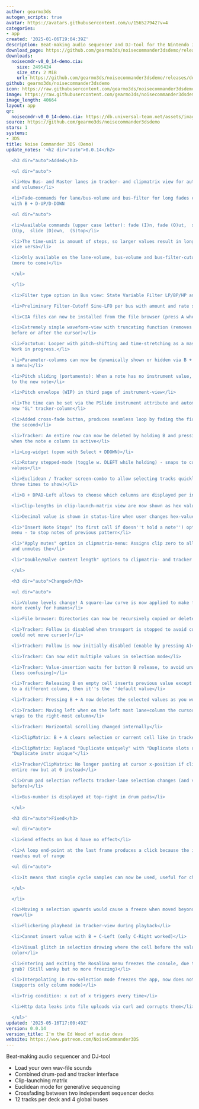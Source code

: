 ```yaml
---
author: gearmo3ds
autogen_scripts: true
avatar: https://avatars.githubusercontent.com/u/156527942?v=4
categories:
- app
created: '2025-01-06T19:04:39Z'
description: Beat-making audio sequencer and DJ-tool for the Nintendo 3DS
download_page: https://github.com/gearmo3ds/noisecommander3dsdemo/releases
downloads:
  noisecmdr-v0_0_14-demo.cia:
    size: 2495424
    size_str: 2 MiB
    url: https://github.com/gearmo3ds/noisecommander3dsdemo/releases/download/0.0.14/noisecmdr-v0_0_14-demo.cia
github: gearmo3ds/noisecommander3dsdemo
icon: https://raw.githubusercontent.com/gearmo3ds/noisecommander3dsdemo/master/icon.png
image: https://raw.githubusercontent.com/gearmo3ds/noisecommander3dsdemo/master/banner.png
image_length: 40664
layout: app
qr:
  noisecmdr-v0_0_14-demo.cia: https://db.universal-team.net/assets/images/qr/noisecmdr-v0_0_14-demo-cia.png
source: https://github.com/gearmo3ds/noisecommander3dsdemo
stars: 1
systems:
- 3DS
title: Noise Commander 3DS (Demo)
update_notes: '<h2 dir="auto">0.0.14</h2>

  <h3 dir="auto">Added</h3>

  <ul dir="auto">

  <li>New Bus- and Master lanes in tracker- and clipmatrix view for automating effects
  and volumes</li>

  <li>Fade-commands for lane/bus-volume and bus-filter for long fades can be accessed
  with B + D-UP/D-DOWN

  <ul dir="auto">

  <li>Available commands (upper case letter): fade (I)n, fade (O)ut,  set (T)arget,  slide
  (U)p,  slide (D)own,  (S)top</li>

  <li>The time-unit is amount of steps, so larger values result in longer fades and
  vice versa</li>

  <li>Only available on the lane-volume, bus-volume and bus-filter-cutoff columns
  (more to come)</li>

  </ul>

  </li>

  <li>Filter type option in Bus view: State Variable Filter LP/BP/HP and Biquad LP/BP/HP</li>

  <li>Preliminary Filter-Cutoff Sine-LFO per bus with amount and rate setting</li>

  <li>CIA files can now be installed from the file browser (press A when selected)</li>

  <li>Extremely simple waveform-view with truncating function (removes everything
  before or after the cursor)</li>

  <li>Factotum: Looper with pitch-shifting and time-stretching as a master effect.
  Work in progress.</li>

  <li>Parameter-columns can now be dynamically shown or hidden via B + D-LEFT (opens
  a menu)</li>

  <li>Pitch sliding (portamento): When a note has no instrument value, it will slide
  to the new note</li>

  <li>Pitch envelope (WIP) in third page of instrument-view</li>

  <li>The time can be set via the PSlide instrument attribute and automated via the
  new "GL" tracker-column</li>

  <li>Added cross-fade button, produces seamless loop by fading the first half into
  the second</li>

  <li>Tracker: An entire row can now be deleted by holding B and pressing A twice
  when the note e column is active</li>

  <li>Log-widget (open with Select + DDOWN)</li>

  <li>Rotary stepped-mode (toggle w. DLEFT while holding) - snaps to coarse parameter
  values</li>

  <li>Euclidean / Tracker screen-combo to allow selecting tracks quickly (press D-Right
  three times to show)</li>

  <li>B + DPAD-Left allows to choose which columns are displayed per individual lane</li>

  <li>Clip-lengths in clip-launch-matrix view are now shown as hex values</li>

  <li>Decimal value is shown in status-line when user changes hex-values</li>

  <li>"Insert Note Stops" (to first call if doesn''t hold a note'') option in tracker
  menu - to stop notes of previous pattern</li>

  <li>"Apply mutes" option in clipmatrix-menu: Assigns clip zero to all muted lanes
  and unmutes the</li>

  <li>"Double/Halve content length" options to clipmatrix- and tracker menus</li>

  </ul>

  <h3 dir="auto">Changed</h3>

  <ul dir="auto">

  <li>Volume levels change! A square-law curve is now applied to make fades perceived
  more evenly for humans</li>

  <li>File browser: Directories can now be recursively copied or deleted</li>

  <li>Tracker: Follow is disabled when transport is stopped to avoid confusion (user
  could not move cursor)</li>

  <li>Tracker: Follow is now initially disabled (enable by pressing A)</li>

  <li>Tracker: Can now edit multiple values in selection mode</li>

  <li>Tracker: Value-insertion waits for button B release, to avoid unwanted insertions
  (less confusing)</li>

  <li>Tracker: Releasing B on empty cell inserts previous value except if user moved
  to a different column, then it''s the ''default value</li>

  <li>Tracker: Pressing B + A now deletes the selected values as you would expect</li>

  <li>Tracker: Moving left when on the left most lane+column the cursor no longer
  wraps to the right-most column</li>

  <li>Tracker: Horizontal scrolling changed internally</li>

  <li>ClipMatrix: B + A clears selection or current cell like in tracker</li>

  <li>ClipMatrix: Replaced "Duplicate uniquely" with "Duplicate slots unique" and
  "Duplicate instr unique"</li>

  <li>Tracker/ClipMatrix: No longer pasting at cursor x-position if clipboard is from
  entire row but at 0 instead</li>

  <li>Drum pad selection reflects tracker-lane selection changes (and vice versa as
  before)</li>

  <li>Bus-number is displayed at top-right in drum pads</li>

  </ul>

  <h3 dir="auto">Fixed</h3>

  <ul dir="auto">

  <li>Send effects on bus 4 have no effect</li>

  <li>A loop end-point at the last frame produces a click because the interpolation
  reaches out of range

  <ul dir="auto">

  <li>It means that single cycle samples can now be used, useful for chip-tunes</li>

  </ul>

  </li>

  <li>Moving a selection upwards would cause a freeze when moved beyond the first
  row</li>

  <li>Flickering playhead in tracker-view during playback</li>

  <li>Cannot insert value with B + C-Left (only C-Right worked)</li>

  <li>Visual glitch in selection drawing where the cell before the value had differnt
  color</li>

  <li>Entering and exiting the Rosalina menu freezes the console, due to framebuffer
  grab? (Still wonky but no more freezing)</li>

  <li>Interpolating in row-selection mode freezes the app, now does nothing instead
  (supports only column mode)</li>

  <li>Trig condition: x out of x triggers every time</li>

  <li>Http data leaks into file uploads via curl and corrupts them</li>

  </ul>'
updated: '2025-05-16T17:00:49Z'
version: 0.0.14
version_title: I'm the Ed Wood of audio devs
website: https://www.patreon.com/NoiseCommander3DS
---
```

Beat-making audio sequencer and DJ-tool

- Load your own wav-file sounds
- Combined drum-pad and tracker interface
- Clip-launching matrix
- Euclidean mode for generative sequencing
- Crossfading between two independent sequencer decks
- 12 tracks per deck and 4 global buses
